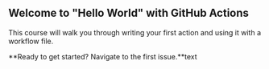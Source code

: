 ## Welcome to "Hello World" with GitHub Actions

This course will walk you through writing your first action and using it with a workflow file. 

**Ready to get started? Navigate to the first issue.**text

